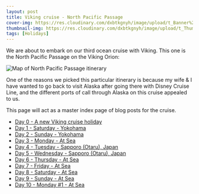 ```yaml
---
layout: post
title: Viking cruise - North Pacific Passage
cover-img: https://res.cloudinary.com/dxbtkgnyh/image/upload/t_Banner%2016:9/v1682856233/2023-viking-north-pacific-passage/PXL_20230430_045826187_n7xcva.jpg
thumbnail-img: https://res.cloudinary.com/dxbtkgnyh/image/upload/t_Thumbnail/v1682856233/2023-viking-north-pacific-passage/PXL_20230430_045826187_n7xcva.jpg
tags: [Holidays]
---
```

We are about to embark on our third ocean cruise with Viking. This one is the North Pacific Passage on the Viking Orion:

![Map of North Pacific Passage itinerary](https://www.vikingcruises.com/oceans/images/2022_North_Pacific_Passage_956x690_tcm13-82063.png)

One of the reasons we picked this particular itinerary is because my wife & I have wanted to go back to visit Alaska after going there with Disney Cruise Line, and the different ports of call through Alaska on this cruise appealed to us.

This page will act as a master index page of blog posts for the cruise.

* [Day 0 - A new Viking cruise holiday](/2023/04/28/day0.html)
* [Day 1 - Saturday - Yokohama](/2023/04/29/day1.html)
* [Day 2 - Sunday - Yokohama](/2023/04/30/day2.html)
* [Day 3 - Monday - At Sea](/2023/05/01/day3.html)
* [Day 4 - Tuesday - Sapporo (Otaru), Japan](/2023/05/02/day4.html)
* [Day 5 - Wednesday - Sapporo (Otaru), Japan](/2023/05/03/day5.html)
* [Day 6 - Thursday - At Sea](/2023/05/04/day6.html)
* [Day 7 - Friday - At Sea](/2023/05/05/day7.html)
* [Day 8 - Saturday - At Sea](/2023/05/06/day8.html)
* [Day 9 - Sunday - At Sea](/2023/05/07/day9.html)
* [Day 10 - Monday #1 - At Sea](/2023/05/08/day10.html)
